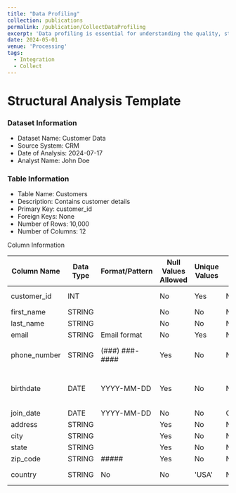 ```yaml
---
title: "Data Profiling"
collection: publications
permalink: /publication/CollectDataProfiling
excerpt: 'Data profiling is essential for understanding the quality, structure, and consistency of data'
date: 2024-05-01
venue: 'Processing'
tags:
  - Integration
  - Collect
---
```



# Structural Analysis Template

### Dataset Information

* Dataset Name: Customer Data
* Source System: CRM
* Date of Analysis: 2024-07-17
* Analyst Name: John Doe

### Table Information

* Table Name: Customers
* Description: Contains customer details
* Primary Key: customer_id
* Foreign Keys: None
* Number of Rows: 10,000
* Number of Columns: 12

Column Information

| Column Name	| Data Type	 | Format/Pattern |	Null Values Allowed	| Unique Values	| Default Value	| Constraints	| Comments |
| --------    |--------    |--------        |--------              |--------       |--------      |--------      |-------- |
| customer_id	| INT		     |                | No	                 | Yes	         | None	        | PRIMARY KEY	  |         |
| first_name	| STRING	   |               |No                     | 	No         | None           |NOT NULL	      |         |
| last_name	  | STRING		 |               |No                    | 	No           | None         | NOT NULL	     |        |
| email	      | STRING	    | Email format	|No	                  |Yes	          |None	          |UNIQUE	       |          |
| phone_number	| STRING	 | (###) ###-####	| Yes	                 | No	           | None		      |               | Some missing values|
| birthdate	| DATE	        | YYYY-MM-DD	  | Yes	                | No	          | None		      |               | Some dates are in the future| 
| join_date	| DATE	       |YYYY-MM-DD	    |No	                 |No	           |CURRENT_DATE	   |NOT NULL	     |          |
| address	| STRING		| | Yes| 	No	| None		|  |  | 
| city	| STRING	| 	 |Yes| 	No	| None		|  |  | 
| state	| STRING	| 	 |	Yes| 	No	| None	|  |  | 
| zip_code	| STRING	| #####	| Yes	| No	| None		|  |  | 
| country	    | STRING	| 	No| 	No	| 'USA'	| NOT NULL | DEFAULT 'USA'	| | 	 |


  
